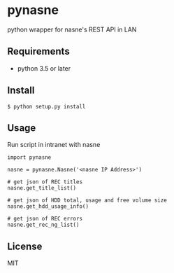 # pynasne
python wrapper for nasne's REST API in LAN

## Requirements
* python 3.5 or later

## Install
```
$ python setup.py install
```

## Usage
Run script in intranet with nasne
```
import pynasne

nasne = pynasne.Nasne('<nasne IP Address>')

# get json of REC titles
nasne.get_title_list()

# get json of HDD total, usage and free volume size
nasne.get_hdd_usage_info()

# get json of REC errors
nasne.get_rec_ng_list()

```

## License
MIT
